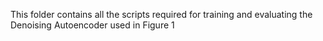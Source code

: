This folder contains all the scripts required for training and evaluating the Denoising Autoencoder used in Figure 1
